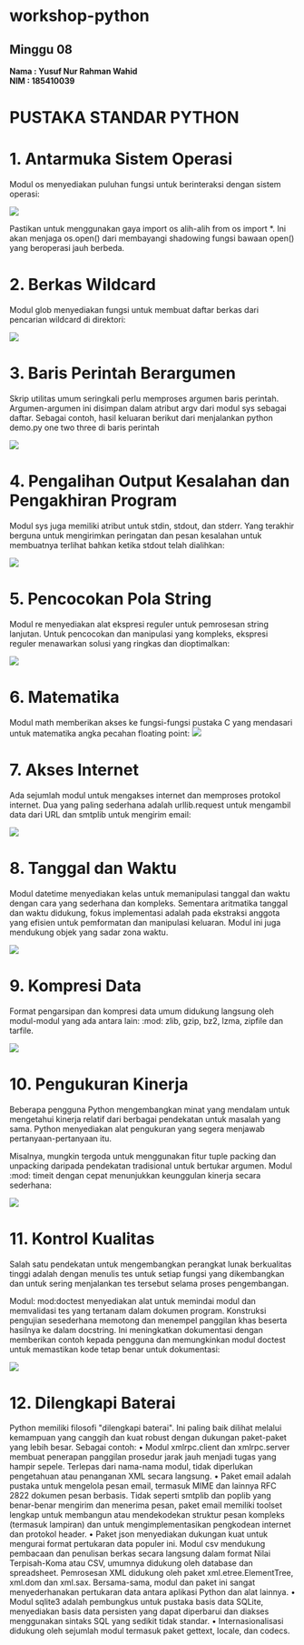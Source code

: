 # workshop-python
<h2>Minggu 08</h2>
<b>Nama : Yusuf Nur Rahman Wahid</b></br>
<b>NIM : 185410039</b>

# PUSTAKA STANDAR PYTHON

# 1. Antarmuka Sistem Operasi
Modul os menyediakan puluhan fungsi untuk berinteraksi dengan sistem operasi:

<img src="https://github.com/yusufnrw13/workshop-python/blob/master/Minggu08/gambar/gambar1.jpg"/>

Pastikan untuk menggunakan gaya import os alih-alih from os import *. Ini akan menjaga os.open() dari membayangi shadowing fungsi bawaan open() yang beroperasi jauh berbeda.

# 2. Berkas Wildcard
Modul glob menyediakan fungsi untuk membuat daftar berkas dari pencarian wildcard di direktori:

<img src="https://github.com/yusufnrw13/workshop-python/blob/master/Minggu08/gambar/gambar2.jpg"/>

# 3. Baris Perintah Berargumen
Skrip utilitas umum seringkali perlu memproses argumen baris perintah. Argumen-argumen ini disimpan dalam atribut argv dari modul sys sebagai daftar. Sebagai contoh, hasil keluaran berikut dari menjalankan python demo.py one two three di baris perintah

<img src="https://github.com/yusufnrw13/workshop-python/blob/master/Minggu08/gambar/gambar3.jpg"/>

# 4. Pengalihan Output Kesalahan dan Pengakhiran Program
Modul sys juga memiliki atribut untuk stdin, stdout, dan stderr. Yang terakhir berguna untuk mengirimkan peringatan dan pesan kesalahan untuk membuatnya terlihat bahkan ketika stdout telah dialihkan:

<img src="https://github.com/yusufnrw13/workshop-python/blob/master/Minggu08/gambar/gambar4.jpg"/>

# 5. Pencocokan Pola String
Modul re menyediakan alat ekspresi reguler untuk pemrosesan string lanjutan. Untuk pencocokan dan manipulasi yang kompleks, ekspresi reguler menawarkan solusi yang ringkas dan dioptimalkan:

<img src="https://github.com/yusufnrw13/workshop-python/blob/master/Minggu08/gambar/gambar5.jpg"/>

# 6. Matematika
Modul math memberikan akses ke fungsi-fungsi pustaka C yang mendasari untuk matematika angka pecahan floating point:
<img src="https://github.com/yusufnrw13/workshop-python/blob/master/Minggu08/gambar/gambar6.jpg"/>

# 7. Akses Internet
Ada sejumlah modul untuk mengakses internet dan memproses protokol internet. Dua yang paling sederhana adalah urllib.request untuk mengambil data dari URL dan smtplib untuk mengirim email:

<img src="https://github.com/yusufnrw13/workshop-python/blob/master/Minggu08/gambar/gambar7.jpg"/>

# 8. Tanggal dan Waktu
Modul datetime menyediakan kelas untuk memanipulasi tanggal dan waktu dengan cara yang sederhana dan kompleks. Sementara aritmatika tanggal dan waktu didukung, fokus implementasi adalah pada ekstraksi anggota yang efisien untuk pemformatan dan manipulasi keluaran. Modul ini juga mendukung objek yang sadar zona waktu.

<img src="https://github.com/yusufnrw13/workshop-python/blob/master/Minggu08/gambar/gambar8.jpg"/>

# 9. Kompresi Data
Format pengarsipan dan kompresi data umum didukung langsung oleh modul-modul yang ada antara lain: :mod: zlib, gzip, bz2, lzma, zipfile dan tarfile.

<img src="https://github.com/yusufnrw13/workshop-python/blob/master/Minggu08/gambar/gambar9.jpg"/>

# 10. Pengukuran Kinerja
Beberapa pengguna Python mengembangkan minat yang mendalam untuk mengetahui kinerja relatif dari berbagai pendekatan untuk masalah yang sama. Python menyediakan alat pengukuran yang segera menjawab pertanyaan-pertanyaan itu.

Misalnya, mungkin tergoda untuk menggunakan fitur tuple packing dan unpacking daripada pendekatan tradisional untuk bertukar argumen. Modul :mod: timeit dengan cepat menunjukkan keunggulan kinerja secara sederhana:

<img src="https://github.com/yusufnrw13/workshop-python/blob/master/Minggu08/gambar/gambar10.jpg"/>

# 11. Kontrol Kualitas
Salah satu pendekatan untuk mengembangkan perangkat lunak berkualitas tinggi adalah dengan menulis tes untuk setiap fungsi yang dikembangkan dan untuk sering menjalankan tes tersebut selama proses pengembangan.

Modul: mod:doctest menyediakan alat untuk memindai modul dan memvalidasi tes yang tertanam dalam dokumen program. Konstruksi pengujian sesederhana memotong dan menempel panggilan khas beserta hasilnya ke dalam docstring. Ini meningkatkan dokumentasi dengan memberikan contoh kepada pengguna dan memungkinkan modul doctest untuk memastikan kode tetap benar untuk dokumentasi:

<img src="https://github.com/yusufnrw13/workshop-python/blob/master/Minggu08/gambar/gambar11.jpg"/>

# 12. Dilengkapi Baterai
Python memiliki filosofi "dilengkapi baterai". Ini paling baik dilihat melalui kemampuan yang canggih dan kuat robust dengan dukungan paket-paket yang lebih besar. Sebagai contoh:
•	Modul xmlrpc.client dan xmlrpc.server membuat penerapan panggilan prosedur jarak jauh menjadi tugas yang hampir sepele. Terlepas dari nama-nama modul, tidak diperlukan pengetahuan atau penanganan XML secara langsung.
•	Paket email adalah pustaka untuk mengelola pesan email, termasuk MIME dan lainnya RFC 2822 dokumen pesan berbasis. Tidak seperti smtplib dan poplib yang benar-benar mengirim dan menerima pesan, paket email memiliki toolset lengkap untuk membangun atau mendekodekan struktur pesan kompleks (termasuk lampiran) dan untuk mengimplementasikan pengkodean internet dan protokol header.
•	Paket json menyediakan dukungan kuat untuk mengurai format pertukaran data populer ini. Modul csv mendukung pembacaan dan penulisan berkas secara langsung dalam format Nilai Terpisah-Koma atau CSV, umumnya didukung oleh database dan spreadsheet. Pemrosesan XML didukung oleh paket xml.etree.ElementTree, xml.dom dan xml.sax. Bersama-sama, modul dan paket ini sangat menyederhanakan pertukaran data antara aplikasi Python dan alat lainnya.
•	Modul sqlite3 adalah pembungkus untuk pustaka basis data SQLite, menyediakan basis data persisten yang dapat diperbarui dan diakses menggunakan sintaks SQL yang sedikit tidak standar.
•	Internasionalisasi didukung oleh sejumlah modul termasuk paket gettext, locale, dan codecs.




